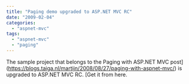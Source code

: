 ```yaml
---
title: "Paging demo upgraded to ASP.NET MVC RC"
date: "2009-02-04"
categories: 
  - "aspnet-mvc"
tags: 
  - "aspnet-mvc"
  - "paging"
---
```


The sample project that belongs to the Paging with ASP.NET MVC post](https://blogs.taiga.nl/martijn/2008/08/27/paging-with-aspnet-mvc/) is upgraded to ASP.NET MVC RC. [Get it from here.
